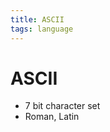 ```yaml
---
title: ASCII
tags: language
---
```


# ASCII
- 7 bit character set
- Roman, Latin






























































































